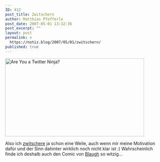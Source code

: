 ```yaml
---
ID: 412
post_title: Zwitschern
author: Matthias Pfefferle
post_date: 2007-05-01 13:32:36
post_excerpt: ""
layout: post
permalink: >
  https://notiz.blog/2007/05/01/zwitschern/
published: true
---
```

<a href="http://blaugh.com/2007/03/22/are-you-a-twitter-ninja" rel="bookmark"><img class="comic aligncenter" title="Are You a Twitter Ninja?" alt="Are You a Twitter Ninja?" src="http://blaugh.com/cartoons/070322_twittering_ninja.gif" width="447" height="250"/></a>

Also ich <a href="http://twitter.com/pfefferle">zwitschere</a> ja schon eine Weile, auch wenn mir meine Motivation dafür und der Sinn dahinter wirklich noch nicht klar ist :)
Wahrscheinlich finde ich deshalb auch den Comic von <a href="http://blaugh.com/">Blaugh</a> so witzig...